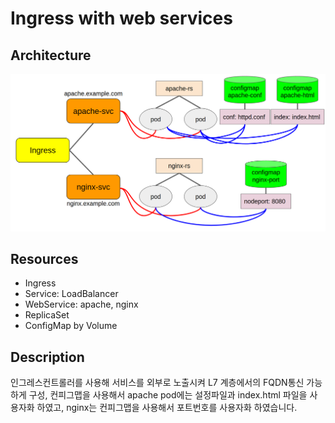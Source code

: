 # Ingress with web services
## Architecture
<img src="./image/ingress.png"></img>
## Resources
- Ingress
- Service: LoadBalancer
- WebService: apache, nginx
- ReplicaSet
- ConfigMap by Volume
## Description
<p>
인그레스컨트롤러를 사용해 서비스를 외부로 노출시켜 L7 계층에서의 FQDN통신 가능하게 구성,
컨피그맵을 사용해서 apache pod에는 설정파일과 index.html 파일을 사용자화 하였고,
nginx는 컨피그맵을 사용해서 포트번호를 사용자화 하였습니다.
</p>
